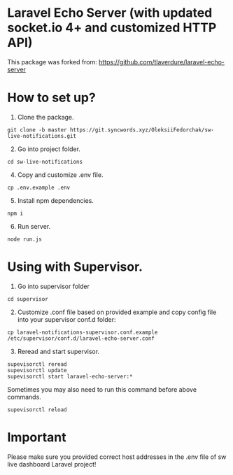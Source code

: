 # Laravel Echo Server (with updated socket.io 4+ and customized HTTP API)

This package was forked from:
https://github.com/tlaverdure/laravel-echo-server

# How to set up?
1. Clone the package.
``` shell
git clone -b master https://git.syncwords.xyz/OleksiiFedorchak/sw-live-notifications.git
```
2. Go into project folder.
``` shell
cd sw-live-notifications
```
4. Copy and customize .env file.
``` shell
cp .env.example .env
```
5. Install npm dependencies.
``` shell
npm i
```
6. Run server.
``` shell
node run.js
```

# Using with Supervisor.
1. Go into supervisor folder
``` shell
cd supervisor
```
2. Customize .conf file based on provided example and copy config file into your supervisor conf.d folder:
``` shell
cp laravel-notifications-supervisor.conf.example /etc/supervisor/conf.d/laravel-echo-server.conf
```
3. Reread and start supervisor.
``` shell
supevisorctl reread
supevisorctl update
supevisorctl start laravel-echo-server:*
```

Sometimes you may also need to run this command before above commands.
``` shell
supevisorctl reload
```

# Important
Please make sure you provided correct host addresses in the .env file of sw live dashboard Laravel project!
